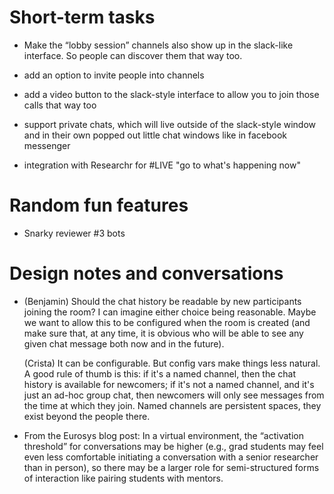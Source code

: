 # Short-term tasks

- Make the “lobby session” channels also show up in the slack-like
  interface.  So people can discover them that way too.

- add an option to invite people into channels

- add a video button to the slack-style interface to allow you to join those
  calls that way too

- support private chats, which will live outside of the slack-style window
  and in their own popped out little chat windows like in facebook messenger 

- integration with Researchr for #LIVE "go to what's happening now"

# Random fun features

- Snarky reviewer #3 bots

# Design notes and conversations

- (Benjamin) Should the chat history be readable by new participants joining
  the room? I can imagine either choice being reasonable. Maybe we want to
  allow this to be configured when the room is created (and make sure that,
  at any time, it is obvious who will be able to see any given chat message
  both now and in the future).

  (Crista) It can be configurable. But config vars make things less
  natural. A good rule of thumb is this: if it's a named channel, then the
  chat history is available for newcomers; if it's not a named channel, and
  it's just an ad-hoc group chat, then newcomers will only see messages from
  the time at which they join. Named channels are persistent spaces, they
  exist beyond the people there.

- From the Eurosys blog post: In a virtual environment, the “activation
  threshold” for conversations may be higher (e.g., grad students may feel
  even less comfortable initiating a conversation with a senior researcher
  than in person), so there may be a larger role for semi-structured forms
  of interaction like pairing students with mentors.
